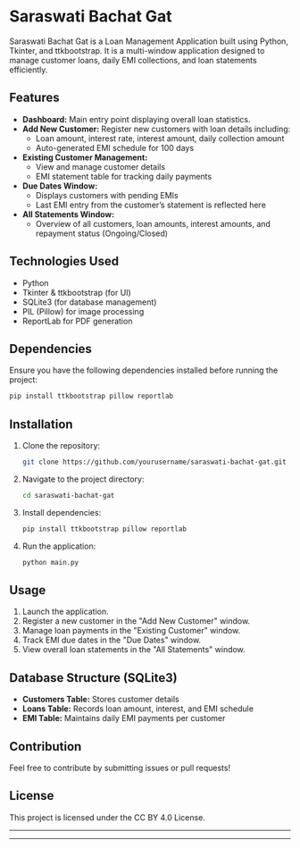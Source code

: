 # Saraswati Bachat Gat

Saraswati Bachat Gat is a Loan Management Application built using Python, Tkinter, and ttkbootstrap. It is a multi-window application designed to manage customer loans, daily EMI collections, and loan statements efficiently.

## Features

- **Dashboard:** Main entry point displaying overall loan statistics.
- **Add New Customer:** Register new customers with loan details including:
  - Loan amount, interest rate, interest amount, daily collection amount
  - Auto-generated EMI schedule for 100 days
- **Existing Customer Management:**
  - View and manage customer details
  - EMI statement table for tracking daily payments
- **Due Dates Window:**
  - Displays customers with pending EMIs
  - Last EMI entry from the customer’s statement is reflected here
- **All Statements Window:**
  - Overview of all customers, loan amounts, interest amounts, and repayment status (Ongoing/Closed)

## Technologies Used

- Python
- Tkinter & ttkbootstrap (for UI)
- SQLite3 (for database management)
- PIL (Pillow) for image processing
- ReportLab for PDF generation

## Dependencies

Ensure you have the following dependencies installed before running the project:

```bash
pip install ttkbootstrap pillow reportlab
```

## Installation

1. Clone the repository:
   ```bash
   git clone https://github.com/yourusername/saraswati-bachat-gat.git
   ```
2. Navigate to the project directory:
   ```bash
   cd saraswati-bachat-gat
   ```
3. Install dependencies:
   ```bash
   pip install ttkbootstrap pillow reportlab
   ```
4. Run the application:
   ```bash
   python main.py
   ```

## Usage

1. Launch the application.
2. Register a new customer in the "Add New Customer" window.
3. Manage loan payments in the "Existing Customer" window.
4. Track EMI due dates in the "Due Dates" window.
5. View overall loan statements in the "All Statements" window.

## Database Structure (SQLite3)

- **Customers Table:** Stores customer details
- **Loans Table:** Records loan amount, interest, and EMI schedule
- **EMI Table:** Maintains daily EMI payments per customer

## Contribution

Feel free to contribute by submitting issues or pull requests!

## License

This project is licensed under the CC BY 4.0 License.

---

---




